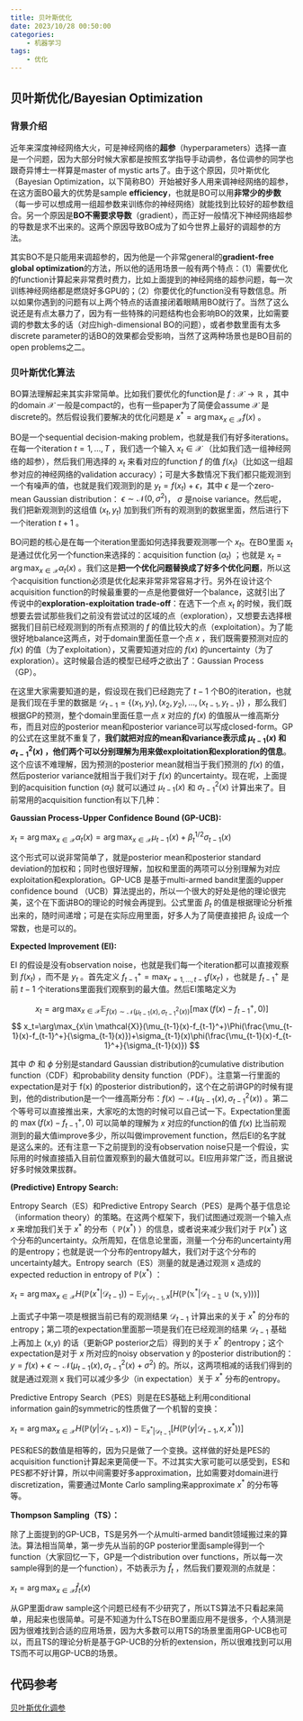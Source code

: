 ```yaml
---
title: 贝叶斯优化
date: 2023/10/28 00:50:00
categories:
    - 机器学习
tags: 
    - 优化
---
```

## 贝叶斯优化/Bayesian Optimization

### 背景介绍

近年来深度神经网络大火，可是神经网络的**超参**（hyperparameters）选择一直是一个问题，因为大部分时候大家都是按照玄学指导手动调参，各位调参的同学也跟奇异博士一样算是master of mystic arts了。由于这个原因，贝叶斯优化（Bayesian Optimization，以下简称BO）开始被好多人用来调神经网络的超参，在这方面BO最大的优势是sample **efficiency**，也就是BO可以用**非常少的步数**（每一步可以想成用一组超参数来训练你的神经网络）就能找到比较好的超参数组合。另一个原因是**BO不需要求导数**（gradient），而正好一般情况下神经网络超参的导数是求不出来的。这两个原因导致BO成为了如今世界上最好的调超参的方法。

其实BO不是只能用来调超参的，因为他是一个非常general的**gradient-free global optimization**的方法，所以他的适用场景一般有两个特点：（1）需要优化的function计算起来非常费时费力，比如上面提到的神经网络的超参问题，每一次训练神经网络都是燃烧好多GPU的；（2）你要优化的function没有导数信息。所以如果你遇到的问题有以上两个特点的话直接闭着眼睛用BO就行了。当然了这么说还是有点太暴力了，因为有一些特殊的问题结构也会影响BO的效果，比如需要调的参数太多的话（对应high-dimensional BO的问题），或者参数里面有太多discrete parameter的话BO的效果都会受影响，当然了这两种场景也是BO目前的open problems之二。



### 贝叶斯优化算法

BO算法理解起来其实非常简单。比如我们要优化的function是 $f:\mathcal{X}\rightarrow \mathbb{R}$ ，其中的domain $\mathcal{X}$ 一般是compact的，也有一些paper为了简便会assume $\mathcal{X}$ 是discrete的。然后假设我们要解决的优化问题是 $x^*=\arg\max_{x \in\mathcal{X}} f( x )$ 。

BO是一个sequential decision-making problem，也就是我们有好多iterations。在每一个iteration $t=1,\ldots,T$ ，我们选一个输入 $x_t \in \mathcal{X}$ （比如我们选一组神经网络的超参），然后我们用选择的 $x_t$ 来看对应的function $f$ 的值 $f(x_t)$（比如这一组超参对应的神经网络的validation accuracy）；可是大多数情况下我们都只能观测到一个有噪声的值，也就是我们观测到的是 $y_t = f(x_t) + \epsilon$，其中 $\epsilon$ 是一个zero-mean Gaussian distribution： $\epsilon \sim \mathcal{N}(0,\sigma ^ 2)$， $\sigma$ 是noise variance。然后呢，我们把新观测到的这组值 $(x_t,y_t)$ 加到我们所有的观测到的数据里面，然后进行下一个iteration $t+1$ 。

BO问题的核心是在每一个iteration里面如何选择我要观测哪一个 $x_t$。在BO里面 $x_t$ 是通过优化另一个function来选择的：acquisition function $(\alpha_t)$ ；也就是 $x_t=\arg\max_{x\in \mathcal{X}} \alpha_t(x)$ 。我们这是**把一个优化问题替换成了好多个优化问题**，所以这个acquisition function必须是优化起来非常非常容易才行。另外在设计这个acquisition function的时候最重要的一点是他要做好一个balance，这就引出了传说中的**exploration-exploitation trade-off**：在选下一个点 $x_t$ 的时候，我们既想要去尝试那些我们之前没有尝试过的区域的点（exploration），又想要去选择根据我们目前已经观测到的所有点预测的 $f$ 的值比较大的点（exploitation）。为了能很好地balance这两点，对于domain里面任意一个点 $x$ ，我们既需要预测对应的 $f(x)$ 的值（为了exploitation），又需要知道对应的 $f(x)$ 的uncertainty（为了exploration）。这时候最合适的模型已经呼之欲出了：Gaussian Process（GP）。

在这里大家需要知道的是，假设现在我们已经跑完了 $t-1$ 个BO的iteration，也就是我们现在手里的数据是 $\mathcal{D}_{t-1}=\{(x_1,y_1),(x_2,y_2),\ldots,(x_{t-1},y_{t-1})\}$ ，那么我们根据GP的预测，整个domain里面任意一点 $x$ 对应的 $f(x)$ 的值服从一维高斯分布，而且对应的posterior mean和posterior variance可以写成closed-form。GP的公式在这里就不重复了，**我们就把对应的mean和variance表示成 $\mu_{t-1}(x)$ 和 $\sigma^2_{t-1}(x)$ ，他们两个可以分别理解为用来做exploitation和exploration的信息**。这个应该不难理解，因为预测的posterior mean就相当于我们预测的 $f(x)$ 的值，然后posterior variance就相当于我们对于 $f(x)$ 的uncertainty。现在呢，上面提到的acquisition function ($\alpha_t$) 就可以通过 $\mu_{t-1}(x)$ 和 $\sigma^2_{t-1}(x)$ 计算出来了。目前常用的acquisition function有以下几种：



**Gaussian Process-Upper Confidence Bound (GP-UCB):**

$x_{t} =\arg\max_{x\in \mathcal{X}}\alpha_t(x)=\arg\max_{x\in \mathcal{X}}\mu_{t-1}(x)+\beta_{t}^{1/2}\sigma_{t-1}(x)$

这个形式可以说非常简单了，就是posterior mean和posterior standard deviation的加权和；同时也很好理解，加权和里面的两项可以分别理解为对应exploitation和exploration。GP-UCB 是基于multi-armed bandit里面的upper confidence bound （UCB）算法提出的，所以一个很大的好处是他的理论很完美，这个在下面讲BO的理论的时候会再提到。公式里面 $\beta_t$ 的值是根据理论分析推出来的，随时间递增；可是在实际应用里面，好多人为了简便直接把 $\beta_t$ 设成一个常数，也是可以的。



**Expected Improvement (EI):**

EI 的假设是没有observation noise，也就是我们每一个iteration都可以直接观察到 $f(x_t)$ ，而不是 $y_t$ 。首先定义 $f_{t-1}^+=\max_{t'=1,\ldots,t-1}f(x_{t'})$ ，也就是 $f_{t-1}^+$ 是前 $t-1$ 个iterations里面我们观察到的最大值。然后EI策略定义为

$$
x_t=\arg\max_{x\in \mathcal{X}}\mathbb{E}_{f(x)\sim \mathcal{N}(\mu_{t-1}(x),\sigma_{t-1}^2(x))}[\max(f(x)-f_{t-1}^+, 0)]
$$
$$
x_t=\arg\max_{x\in \mathcal{X}}(\mu_{t-1}(x)-f_{t-1}^+)\Phi(\frac{\mu_{t-1}(x)-f_{t-1}^+}{\sigma_{t-1}(x)})+\sigma_{t-1}(x)\phi(\frac{\mu_{t-1}(x)-f_{t-1}^+}{\sigma_{t-1}(x)})
$$

其中 $\Phi$ 和 $\phi$ 分别是standard Gaussian distribution的cumulative distribution function（CDF）和probability density function（PDF）。注意第一行里面的expectation是对于 f(x) 的posterior distribution的，这个在之前讲GP的时候有提到，他的distribution是一个一维高斯分布：$f(x)\sim \mathcal{N}(\mu_{t-1}(x),\sigma^2_{t-1}(x))$ 。第二个等号可以直接推出来，大家吃的太饱的时候可以自己试一下。Expectation里面的 $\max(f(x)-f_{t-1}^+, 0)$ 可以简单的理解为 $x$ 对应的function的值 $f(x)$ 比当前观测到的最大值improve多少，所以叫做improvement function，然后EI的名字就是这么来的。还有注意一下之前提到的没有observation noise只是一个假设，实际用的时候直接插入目前位置观察到的最大值就可以。EI应用非常广泛，而且据说好多时候效果拔群。



**(Predictive) Entropy Search:**

Entropy Search（ES）和Predictive Entropy Search（PES）是两个基于信息论（information theory）的策略。在这两个框架下，我们试图通过观测一个输入点 $x$ 来增加我们关于 $x^*$ 的分布（ $\mathbb{P}(x^*)$ ）的信息，或者说来减少我们对于 $\mathbb{P}(x^*)$ 这个分布的uncertainty。众所周知，在信息论里面，测量一个分布的uncertainty用的是entropy；也就是说一个分布的entropy越大，我们对于这个分布的uncertainty越大。Entropy search（ES）测量的就是通过观测 x 造成的expected reduction in entropy of $\mathbb{P}(x^*)$ ：

$x_t = \arg\max_{x\in \mathcal{X}}H(\mathbb{P}(x^*|\mathcal{D}_{t-1}))-\mathbb{E}_{y|\mathcal{D}_{t-1},x}\left[H(\mathbb{P(x^*|\mathcal{D}_{t-1}\cup(x,y))})\right]$

上面式子中第一项是根据当前已有的观测结果 $\mathcal{D}_{t-1}$ 计算出来的关于 $x^*$ 的分布的entropy；第二项的expectation里面那一项是我们在已经观测的结果 $\mathcal{D}_{t-1}$ 基础上再加上 (x,y) 的话（更新GP posterior之后）得到的关于 $x^*$ 的entropy；这个expectation是对于 $x$ 所对应的noisy observation y 的posterior distribution的：$y=f(x)+\epsilon \sim \mathcal{N}(\mu_{t-1}(x),\sigma^2_{t-1}(x)+\sigma^2)$ 的。所以，这两项相减的话我们得到的就是通过观测 x 我们可以减少多少（in expectation）关于 $x^*$ 分布的entropy。

Predictive Entropy Search（PES）则是在ES基础上利用conditional information gain的symmetric的性质做了一个机智的变换：

$x_t=\arg\max_{x\in \mathcal{X}}H(\mathbb{P}(y|\mathcal{D}_{t-1},x))-\mathbb{E}_{x^*|\mathcal{D}_{t-1}}\left[H(\mathbb{P}(y|\mathcal{D}_{t-1},x,x^*))\right]$

PES和ES的数值是相等的，因为只是做了一个变换。这样做的好处是PES的acquisition function计算起来更简便一下。不过其实大家可能可以感受到，ES和PES都不好计算，所以中间需要好多approximation，比如需要对domain进行discretization，需要通过Monte Carlo sampling来approximate $x^*$ 的分布等等。



**Thompson Sampling（TS）：**

除了上面提到的GP-UCB，TS是另外一个从multi-armed bandit领域搬过来的算法。算法相当简单，第一步先从当前的GP posterior里面sample得到一个function（大家回忆一下，GP是一个distribution over functions，所以每一次sample得到的是一个function），不妨表示为 $\hat{f}_t$ ，然后我们要观测的点就是：

$x_t=\arg\max_{x\in \mathcal{X}}\hat{f}_t(x)$

从GP里面draw sample这个问题已经有不少研究了，所以TS算法不只看起来简单，用起来也很简单。可是不知道为什么TS在BO里面应用不是很多，个人猜测是因为很难找到合适的应用场景，因为大多数可以用TS的场景里面用GP-UCB也可以，而且TS的理论分析是基于GP-UCB的分析的extension，所以很难找到可以用TS而不可以用GP-UCB的场景。



## 代码参考

[贝叶斯优化调参](https://flowus.cn/e91b696f-46d8-43a5-9e5e-c8eff8931cef)

